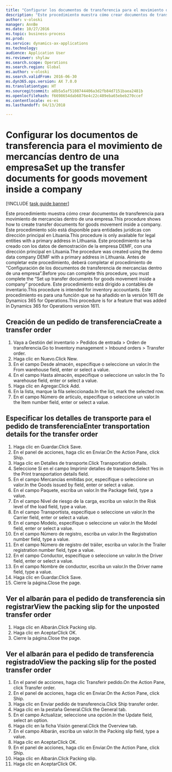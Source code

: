 ```yaml
--- 
title: "Configurar los documentos de transferencia para el movimiento de mercancías dentro de una empresa"
description: "Este procedimiento muestra cómo crear documentos de transferencia para movimiento de mercancías dentro de una empresa."
author: v-oloski
manager: AnnBe
ms.date: 10/27/2016
ms.topic: business-process
ms.prod: 
ms.service: dynamics-ax-applications
ms.technology: 
audience: Application User
ms.reviewer: shylaw
ms.search.scope: Operations
ms.search.region: Global
ms.author: v-oloski
ms.search.validFrom: 2016-06-30
ms.dyn365.ops.version: AX 7.0.0
ms.translationtype: HT
ms.sourcegitcommit: a8b5a5af5108744406a3d2fb84d7151baea2481b
ms.openlocfilehash: f6698654dab6876e4c22c489eba65ebeb270ccef
ms.contentlocale: es-es
ms.lasthandoff: 04/13/2018

---
```

# <a name="set-up-the-transfer-documents-for-goods-movement-inside-a-company"></a><span data-ttu-id="552b0-103">Configurar los documentos de transferencia para el movimiento de mercancías dentro de una empresa</span><span class="sxs-lookup"><span data-stu-id="552b0-103">Set up the transfer documents for goods movement inside a company</span></span>

[!INCLUDE [task guide banner](../../includes/task-guide-banner.md)]

<span data-ttu-id="552b0-104">Este procedimiento muestra cómo crear documentos de transferencia para movimiento de mercancías dentro de una empresa.</span><span class="sxs-lookup"><span data-stu-id="552b0-104">This procedure shows how to create transfer documents for goods movement inside a company.</span></span> <span data-ttu-id="552b0-105">Este procedimiento sólo está disponible para entidades jurídicas con dirección principal en Lituania.</span><span class="sxs-lookup"><span data-stu-id="552b0-105">This procedure is only available for legal entities with a primary address in Lithuania.</span></span> <span data-ttu-id="552b0-106">Este procedimiento se ha creado con los datos de demostración de la empresa DEMF, con una dirección principal en Lituania.</span><span class="sxs-lookup"><span data-stu-id="552b0-106">The procedure was created using the demo data company DEMF with a primary address in Lithuania.</span></span> <span data-ttu-id="552b0-107">Antes de completar este procedimiento, deberá completar el procedimiento de “Configuración de los documentos de transferencia de mercancías dentro de una empresa”.</span><span class="sxs-lookup"><span data-stu-id="552b0-107">Before you can complete this procedure, you must complete the “Set up transfer documents for goods movement inside a company” procedure.</span></span> <span data-ttu-id="552b0-108">Este procedimiento está dirigido a contables de inventario.</span><span class="sxs-lookup"><span data-stu-id="552b0-108">This procedure is intended for inventory accountants.</span></span> <span data-ttu-id="552b0-109">Este procedimiento es para una función que se ha añadido en la versión 1611 de Dynamics 365 for Operations.</span><span class="sxs-lookup"><span data-stu-id="552b0-109">This procedure is for a feature that was added in Dynamics 365 for Operations version 1611.</span></span>


## <a name="create-a-transfer-order"></a><span data-ttu-id="552b0-110">Creación de un pedido de transferencia</span><span class="sxs-lookup"><span data-stu-id="552b0-110">Create a transfer order</span></span>
1. <span data-ttu-id="552b0-111">Vaya a Gestión del inventario > Pedidos de entrada > Orden de transferencia.</span><span class="sxs-lookup"><span data-stu-id="552b0-111">Go to Inventory management > Inbound orders > Transfer order.</span></span>
2. <span data-ttu-id="552b0-112">Haga clic en Nuevo.</span><span class="sxs-lookup"><span data-stu-id="552b0-112">Click New.</span></span>
3. <span data-ttu-id="552b0-113">En el campo Desde almacén, especifique o seleccione un valor.</span><span class="sxs-lookup"><span data-stu-id="552b0-113">In the From warehouse field, enter or select a value.</span></span>
4. <span data-ttu-id="552b0-114">En el campo Hasta almacén, especifique o seleccione un valor.</span><span class="sxs-lookup"><span data-stu-id="552b0-114">In the To warehouse field, enter or select a value.</span></span>
5. <span data-ttu-id="552b0-115">Haga clic en Agregar.</span><span class="sxs-lookup"><span data-stu-id="552b0-115">Click Add.</span></span>
6. <span data-ttu-id="552b0-116">En la lista, marque la fila seleccionada.</span><span class="sxs-lookup"><span data-stu-id="552b0-116">In the list, mark the selected row.</span></span>
7. <span data-ttu-id="552b0-117">En el campo Número de artículo, especifique o seleccione un valor.</span><span class="sxs-lookup"><span data-stu-id="552b0-117">In the Item number field, enter or select a value.</span></span>

## <a name="enter-transportation-details-for-the-transfer-order"></a><span data-ttu-id="552b0-118">Especificar los detalles de transporte para el pedido de transferencia</span><span class="sxs-lookup"><span data-stu-id="552b0-118">Enter transportation details for the transfer order</span></span>
1. <span data-ttu-id="552b0-119">Haga clic en Guardar.</span><span class="sxs-lookup"><span data-stu-id="552b0-119">Click Save.</span></span>
2. <span data-ttu-id="552b0-120">En el panel de acciones, haga clic en Enviar.</span><span class="sxs-lookup"><span data-stu-id="552b0-120">On the Action Pane, click Ship.</span></span>
3. <span data-ttu-id="552b0-121">Haga clic en Detalles de transporte.</span><span class="sxs-lookup"><span data-stu-id="552b0-121">Click Transportation details.</span></span>
4. <span data-ttu-id="552b0-122">Seleccione Sí en el campo Imprimir detalles de transporte.</span><span class="sxs-lookup"><span data-stu-id="552b0-122">Select Yes in the Print transportation details field.</span></span>
5. <span data-ttu-id="552b0-123">En el campo Mercancías emitidas por, especifique o seleccione un valor.</span><span class="sxs-lookup"><span data-stu-id="552b0-123">In the Goods issued by field, enter or select a value.</span></span>
6. <span data-ttu-id="552b0-124">En el campo Paquete, escriba un valor.</span><span class="sxs-lookup"><span data-stu-id="552b0-124">In the Package field, type a value.</span></span>
7. <span data-ttu-id="552b0-125">En el campo Nivel de riesgo de la carga, escriba un valor.</span><span class="sxs-lookup"><span data-stu-id="552b0-125">In the Risk level of the load field, type a value.</span></span>
8. <span data-ttu-id="552b0-126">En el campo Transportista, especifique o seleccione un valor.</span><span class="sxs-lookup"><span data-stu-id="552b0-126">In the Carrier field, enter or select a value.</span></span>
9. <span data-ttu-id="552b0-127">En el campo Modelo, especifique o seleccione un valor.</span><span class="sxs-lookup"><span data-stu-id="552b0-127">In the Model field, enter or select a value.</span></span>
10. <span data-ttu-id="552b0-128">En el campo Número de registro, escriba un valor.</span><span class="sxs-lookup"><span data-stu-id="552b0-128">In the Registration number field, type a value.</span></span>
11. <span data-ttu-id="552b0-129">En el campo Número de registro del tráiler, escriba un valor.</span><span class="sxs-lookup"><span data-stu-id="552b0-129">In the Trailer registration number field, type a value.</span></span>
12. <span data-ttu-id="552b0-130">En el campo Conductor, especifique o seleccione un valor.</span><span class="sxs-lookup"><span data-stu-id="552b0-130">In the Driver field, enter or select a value.</span></span>
13. <span data-ttu-id="552b0-131">En el campo Nombre de conductor, escriba un valor.</span><span class="sxs-lookup"><span data-stu-id="552b0-131">In the Driver name field, type a value.</span></span>
14. <span data-ttu-id="552b0-132">Haga clic en Guardar.</span><span class="sxs-lookup"><span data-stu-id="552b0-132">Click Save.</span></span>
15. <span data-ttu-id="552b0-133">Cierre la página.</span><span class="sxs-lookup"><span data-stu-id="552b0-133">Close the page.</span></span>

## <a name="view-the-packing-slip-for-the-unposted-transfer-order"></a><span data-ttu-id="552b0-134">Ver el albarán para el pedido de transferencia sin registrar</span><span class="sxs-lookup"><span data-stu-id="552b0-134">View the packing slip for the unposted transfer order</span></span>
1. <span data-ttu-id="552b0-135">Haga clic en Albarán.</span><span class="sxs-lookup"><span data-stu-id="552b0-135">Click Packing slip.</span></span>
2. <span data-ttu-id="552b0-136">Haga clic en Aceptar</span><span class="sxs-lookup"><span data-stu-id="552b0-136">Click OK.</span></span>
3. <span data-ttu-id="552b0-137">Cierre la página.</span><span class="sxs-lookup"><span data-stu-id="552b0-137">Close the page.</span></span>

## <a name="view-the-packing-slip-for-the-posted-transfer-order"></a><span data-ttu-id="552b0-138">Ver el albarán para el pedido de transferencia registrado</span><span class="sxs-lookup"><span data-stu-id="552b0-138">View the packing slip for the posted transfer order</span></span>
1. <span data-ttu-id="552b0-139">En el panel de acciones, haga clic Transferir pedido.</span><span class="sxs-lookup"><span data-stu-id="552b0-139">On the Action Pane, click Transfer order.</span></span>
2. <span data-ttu-id="552b0-140">En el panel de acciones, haga clic en Enviar.</span><span class="sxs-lookup"><span data-stu-id="552b0-140">On the Action Pane, click Ship.</span></span>
3. <span data-ttu-id="552b0-141">Haga clic en Enviar pedido de transferencia.</span><span class="sxs-lookup"><span data-stu-id="552b0-141">Click Ship transfer order.</span></span>
4. <span data-ttu-id="552b0-142">Haga clic en la pestaña General.</span><span class="sxs-lookup"><span data-stu-id="552b0-142">Click the General tab.</span></span>
5. <span data-ttu-id="552b0-143">En el campo Actualizar, seleccione una opción.</span><span class="sxs-lookup"><span data-stu-id="552b0-143">In the Update field, select an option.</span></span>
6. <span data-ttu-id="552b0-144">Haga clic en la ficha Visión general.</span><span class="sxs-lookup"><span data-stu-id="552b0-144">Click the Overview tab.</span></span>
7. <span data-ttu-id="552b0-145">En el campo Albarán, escriba un valor.</span><span class="sxs-lookup"><span data-stu-id="552b0-145">In the Packing slip field, type a value.</span></span>
8. <span data-ttu-id="552b0-146">Haga clic en Aceptar</span><span class="sxs-lookup"><span data-stu-id="552b0-146">Click OK.</span></span>
9. <span data-ttu-id="552b0-147">En el panel de acciones, haga clic en Enviar.</span><span class="sxs-lookup"><span data-stu-id="552b0-147">On the Action Pane, click Ship.</span></span>
10. <span data-ttu-id="552b0-148">Haga clic en Albarán.</span><span class="sxs-lookup"><span data-stu-id="552b0-148">Click Packing slip.</span></span>
11. <span data-ttu-id="552b0-149">Haga clic en Aceptar</span><span class="sxs-lookup"><span data-stu-id="552b0-149">Click OK.</span></span>


